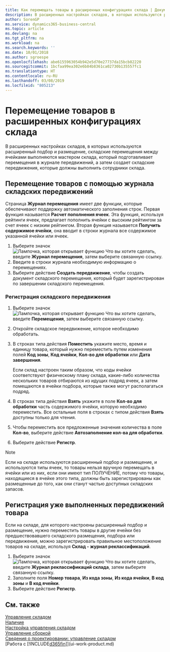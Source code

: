 ```yaml
---
title: Как перемещать товары в расширенных конфигурациях склада | Документы Майкрософт
description: В расширенных настройках складов, в которых используются расширенный подбор и размещение, складские перемещения между ячейками выполняются мастером склада, который подготавливает перемещения в журнале передвижений, а затем создает складские передвижения, которые должны выполнить сотрудники склада.
author: SorenGP
ms.service: dynamics365-business-central
ms.topic: article
ms.devlang: na
ms.tgt_pltfrm: na
ms.workload: na
ms.search.keywords: ''
ms.date: 10/01/2018
ms.author: sgroespe
ms.openlocfilehash: abe6155963054b942e5d70e27737da15bcb82220
ms.sourcegitcommit: 1bcfaa99ea302e6b84b8361ca02730b135557fc1
ms.translationtype: HT
ms.contentlocale: ru-RU
ms.lasthandoff: 03/08/2019
ms.locfileid: "805213"
---
```

# <a name="move-items-in-advanced-warehouse-configurations"></a>Перемещение товаров в расширенных конфигурациях склада
В расширенных настройках складов, в которых используются расширенный подбор и размещение, складские перемещения между ячейками выполняются мастером склада, который подготавливает перемещения в журнале передвижений, а затем создает складские передвижения, которые должны выполнить сотрудники склада.  

## <a name="to-move-items-with-the-warehouse-movement-worksheet"></a>Перемещение товаров с помощью журнала складских передвижений
Страница **Журнал перемещения** имеет две функции, которые обеспечивают поддержку автоматического заполнения строк. Первая функция называется **Расчет пополнения ячеек**. Эта функция, используя рейтинги ячеек, предлагает пополнить ячейки с высоким рейтингом за счет ячеек с низким рейтингом. Вторая функция называется **Получить содержимое ячейки**, она вводит в строки журнала все содержимое указанной ячейки или ячеек.

1.  Выберите значок ![Лампочка, которая открывает функцию Что вы хотите сделать](media/ui-search/search_small.png "Что вы хотите сделать"), введите **Журнал перемещения**, затем выберите связанную ссылку.  
2.  Введите в строки журнала необходимую информацию о перемещениях.  
3. Выберите действие **Создать передвижение**, чтобы создать документ складского перемещения, который будет зарегистрирован по завершении складского перемещения.  

### <a name="to-register-the-warehouse-movement"></a>Регистрация складского передвижения  
1.  Выберите значок ![Лампочка, которая открывает функцию Что вы хотите сделать](media/ui-search/search_small.png "Что вы хотите сделать"), введите **Перемещения**, затем выберите связанную ссылку.  
2.  Откройте складское передвижение, которое необходимо обработать.  
3.  В строках типа действия **Поместить** укажите место, время и единицу товара, который нужно переместить путем изменения полей **Код зоны**, **Код ячейки**, **Кол-во для обработки** или **Дата завершения**.  

    Еcли склад настроен таким образом, что коды ячейки соответствуют физическому плану склада, какие-либо количества нескольких товаров отбираются из идущих подряд ячеек, а затем помещаются в ячейки подбора, которые также могут располагаться подряд.  
4.  В строках типа действия **Взять** укажите в поле **Кол-во для обработки** часть содержимого ячейки, которую необходимо переместить. Все остальные поля в строках с типом действия **Взять** доступны только для чтения.  
5.  Чтобы переместить все предложенные значения количества в поле **Кол-во**, выберите действие **Автозаполнение кол-ва для обработки**.  
6. Выберите действие **Регистр**.  

> [!NOTE]  
>  Если на складе используются расширенный подбор и размещение, и используются типы ячеек, то товары нельзя вручную перемещать в ячейки или из них, если они имеют тип ПОЛУЧЕНИЕ, потому что товары, находящиеся в ячейке этого типа, должны быть зарегистрированы как размещенные до того, как они станут частью доступных складских запасов.

## <a name="to-register-the-movement-of-an-item-that-has-already-occurred"></a>Регистрация уже выполненных передвижений товара  
Если на складе, для которого настроены расширенный подбор и размещение, нужно переместить товары в другие ячейки без предшествовавшего складского размещения, подбора или передвижения, можно зарегистрировать правильное местоположение товаров на складе, используя **Склад - журнал реклассификаций**.

1.  Выберите значок ![Лампочка, которая открывает функцию Что вы хотите сделать](media/ui-search/search_small.png "Что вы хотите сделать"), введите **Журнал реклассификаций склада**, затем выберите связанную ссылку.  
2.  Заполните поля **Номер товара**, **Из кода зоны**, **Из кода ячейки**, **В код зоны** и **В код ячейки**.  
3.  Выберите действие **Регистр**.  

## <a name="see-also"></a>См. также  
[Управление складом](warehouse-manage-warehouse.md)  
[Наличие](inventory-manage-inventory.md)  
[Настройка управления складом](warehouse-setup-warehouse.md)     
[Управление сборкой](assembly-assemble-items.md)    
[Сведения о проектировании: управление складом](design-details-warehouse-management.md)  
[Работа с [!INCLUDE[d365fin](includes/d365fin_md.md)]](ui-work-product.md)
